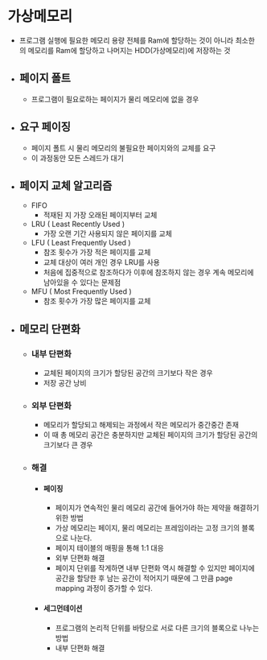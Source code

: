 # 가상메모리

* 프로그램 실행에 필요한 메모리 용량 전체를 Ram에 할당하는 것이 아니라 최소한의 메모리를 Ram에 할당하고 나머지는 HDD(가상메모리)에 저장하는 것

* ## 페이지 폴트

  * 프로그램이 필요로하는 페이지가 물리 메모리에 없을 경우

* ## 요구 페이징

  * 페이지 폴트 시 물리 메모리의 불필요한 페이지와의 교체를 요구
  * 이 과정동안 모든 스레드가 대기

* ## 페이지 교체 알고리즘

  * FIFO
    * 적재된 지 가장 오래된 페이지부터 교체
  * LRU ( Least Recently Used )
    * 가장 오랜 기간 사용되지 않은 페이지를 교체
  * LFU ( Least Frequently Used )
    * 참조 횟수가 가장 적은 페이지를 교체
    * 교체 대상이 여러 개인 경우 LRU를 사용
    * 처음에 집중적으로 참조하다가 이후에 참조하지 않는 경우 계속 메모리에 남아있을 수 있다는 문제점
  * MFU ( Most Frequently Used )
    * 참조 횟수가 가장 많은 페이지를 교체

* ## 메모리 단편화

  * ### 내부 단편화

    * 교체된 페이지의 크기가 할당된 공간의 크기보다 작은 경우
    * 저장 공간 낭비

  * ### 외부 단편화

    * 메모리가 할당되고 해제되는 과정에서 작은 메모리가 중간중간 존재
    * 이 때 총 메모리 공간은 충분하지만 교체된 페이지의 크기가 할당된 공간의 크기보다 큰 경우

  * ### 해결

    * #### 페이징

      * 페이지가 연속적인 물리 메모리 공간에 들어가야 하는 제약을 해결하기 위한 방법
      * 가상 메모리는 페이지, 물리 메모리는 프레임이라는 고정 크기의 블록으로 나눈다.
      * 페이지 테이블의 매핑을 통해 1:1 대응
      * 외부 단편화 해결
      * 페이지 단위를 작게하면 내부 단편화 역시 해결할 수 있지만 페이지에 공간을 할당한 후 남는 공간이 적어지기 때문에 그 만큼 page mapping 과정이 증가할 수 있다.

    * #### 세그먼테이션

      * 프로그램의 논리적 단위를 바탕으로 서로 다른 크기의 블록으로 나누는 방법
      * 내부 단편화 해결